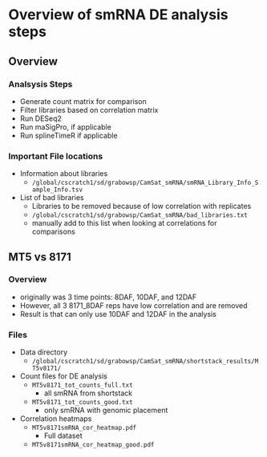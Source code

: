 # Overview of smRNA DE analysis steps

## Overview
### Analsysis Steps
* Generate count matrix for comparison
* Filter libraries based on correlation matrix
* Run DESeq2
* Run maSigPro, if applicable
* Run splineTimeR if applicable
### Important File locations
* Information about libraries
  * `/global/cscratch1/sd/grabowsp/CamSat_smRNA/smRNA_Library_Info_Sample_Info.tsv`
* List of bad libraries
  * Libraries to be removed because of low correlation with replicates
  * `/global/cscratch1/sd/grabowsp/CamSat_smRNA/bad_libraries.txt`
  * manually add to this list when looking at correlations for comparisons

## MT5 vs 8171
### Overview
* originally was 3 time points: 8DAF, 10DAF, and 12DAF
* However, all 3 8171_8DAF reps have low correlation and are removed
* Result is that can only use 10DAF and 12DAF in the analysis
### Files
* Data directory
  * `/global/cscratch1/sd/grabowsp/CamSat_smRNA/shortstack_results/MT5v8171/`
* Count files for DE analysis
  * `MT5v8171_tot_counts_full.txt`
    * all smRNA from shortstack
  * `MT5v8171_tot_counts_good.txt`
    * only smRNA with genomic placement
* Correlation heatmaps
  * `MT5v8171smRNA_cor_heatmap.pdf`
    * Full dataset
  * `MT5v8171smRNA_cor_heatmap_good.pdf`




